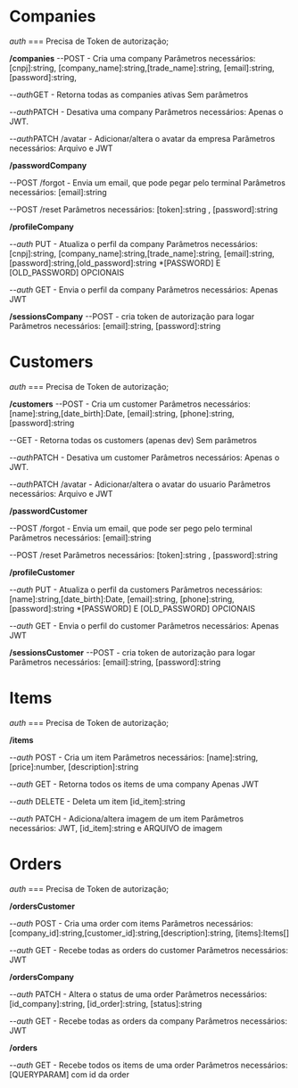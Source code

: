 # Companies
*auth* === Precisa de Token de autorização;

**/companies**
--POST - Cria uma company
Parâmetros necessários:
[cnpj]:string, [company_name]:string,[trade_name]:string, [email]:string, [password]:string,

--*auth*GET - Retorna todas as companies ativas
Sem parâmetros

--*auth*PATCH - Desativa uma company
Parâmetros necessários:
Apenas o JWT.

--*auth*PATCH /avatar - Adicionar/altera o avatar da empresa
Parâmetros necessários:
Arquivo e JWT

**/passwordCompany**

--POST /forgot - Envia um email, que pode pegar pelo terminal
Parâmetros necessários:
[email]:string

--POST /reset
Parâmetros necessários:
[token]:string , [password]:string

**/profileCompany**

--*auth* PUT - Atualiza o perfil da company
Parâmetros necessários:
[cnpj]:string, [company_name]:string,[trade_name]:string, [email]:string, [password]:string,[old_password]:string
*[PASSWORD] E [OLD_PASSWORD] OPCIONAIS

--*auth* GET - Envia o perfil da company
Parâmetros necessários:
Apenas JWT

**/sessionsCompany**
--POST - cria token de autorização para logar
Parâmetros necessários:
[email]:string, [password]:string

# Customers
*auth* === Precisa de Token de autorização;

**/customers**
--POST - Cria um customer
Parâmetros necessários:
[name]:string,[date_birth]:Date, [email]:string, [phone]:string, [password]:string

--GET - Retorna todas os customers (apenas dev)
Sem parâmetros

--*auth*PATCH - Desativa um customer
Parâmetros necessários:
Apenas o JWT.

--*auth*PATCH /avatar - Adicionar/altera o avatar do usuario
Parâmetros necessários:
Arquivo e JWT

**/passwordCustomer**

--POST /forgot - Envia um email, que pode ser pego pelo terminal
Parâmetros necessários:
[email]:string

--POST /reset
Parâmetros necessários:
[token]:string , [password]:string

**/profileCustomer**

--*auth* PUT - Atualiza o perfil da customers
Parâmetros necessários:
[name]:string,[date_birth]:Date, [email]:string, [phone]:string, [password]:string
*[PASSWORD] E [OLD_PASSWORD] OPCIONAIS

--*auth* GET - Envia o perfil do customer
Parâmetros necessários:
Apenas JWT

**/sessionsCustomer**
--POST - cria token de autorização para logar
Parâmetros necessários:
[email]:string, [password]:string

# Items
*auth* === Precisa de Token de autorização;

**/items**

--*auth* POST - Cria um item
Parâmetros necessários:
[name]:string, [price]:number, [description]:string

--*auth* GET - Retorna todos os items de uma company
Apenas JWT

--*auth* DELETE - Deleta um item
[id_item]:string

--*auth* PATCH - Adiciona/altera imagem de um item
Parâmetros necessários:
JWT, [id_item]:string e ARQUIVO de imagem

# Orders
*auth* === Precisa de Token de autorização;

**/ordersCustomer**

--*auth* POST - Cria uma order com items
Parâmetros necessários:
[company_id]:string,[customer_id]:string,[description]:string, [items]:Items[]

--*auth* GET - Recebe todas as orders do customer
Parâmetros necessários:
JWT

**/ordersCompany**

--*auth* PATCH - Altera o status de uma order
Parâmetros necessários:
[id_company]:string, [id_order]:string, [status]:string

--*auth* GET - Recebe todas as orders da company
Parâmetros necessários:
JWT

**/orders**

--*auth* GET - Recebe todos os items de uma order
Parâmetros necessários:
[QUERYPARAM] com id da order

